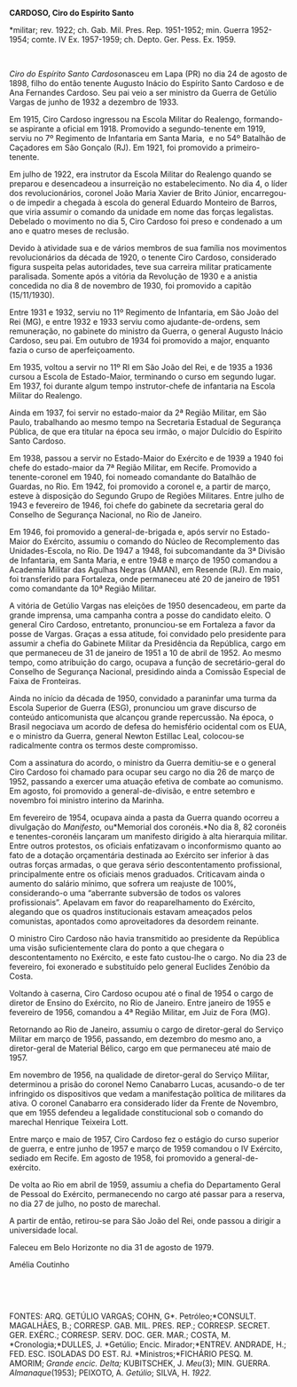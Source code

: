 **CARDOSO, Ciro do Espírito Santo**

\*militar; rev. 1922; ch. Gab. Mil. Pres. Rep. 1951-1952; min. Guerra
1952-1954; comte. IV Ex. 1957-1959; ch. Depto. Ger. Pess. Ex. 1959.

 

*Ciro do Espírito Santo Cardoso*nasceu em Lapa (PR) no dia 24 de agosto
de 1898, filho do então tenente Augusto Inácio do Espírito Santo Cardoso
e de Ana Fernandes Cardoso. Seu pai veio a ser ministro da Guerra de
Getúlio Vargas de junho de 1932 a dezembro de 1933.

Em 1915, Ciro Cardoso ingressou na Escola Militar do Realengo,
formando-se aspirante a oficial em 1918. Promovido a segundo-tenente em
1919, serviu no 7º Regimento de Infantaria em Santa Maria,  e no 54º
Batalhão de Caçadores em São Gonçalo (RJ). Em 1921, foi promovido a
primeiro-tenente.

Em julho de 1922, era instrutor da Escola Militar do Realengo quando se
preparou e desencadeou a insurreição no estabelecimento. No dia 4, o
líder dos revolucionários, coronel João Maria Xavier de Brito Júnior,
encarregou-o de impedir a chegada à escola do general Eduardo Monteiro
de Barros, que viria assumir o comando da unidade em nome das forças
legalistas. Debelado o movimento no dia 5, Ciro Cardoso foi preso e
condenado a um ano e quatro meses de reclusão.

Devido à atividade sua e de vários membros de sua família nos movimentos
revolucionários da década de 1920, o tenente Ciro Cardoso, considerado
figura suspeita pelas autoridades, teve sua carreira militar
praticamente paralisada. Somente após a vitória da Revolução de 1930 e a
anistia concedida no dia 8 de novembro de 1930, foi promovido a capitão
(15/11/1930).

Entre 1931 e 1932, serviu no 11º Regimento de Infantaria, em São João
del Rei (MG), e entre 1932 e 1933 serviu como ajudante-de-ordens, sem
remuneração, no gabinete do ministro da Guerra, o general Augusto Inácio
Cardoso, seu pai. Em outubro de 1934 foi promovido a major, enquanto
fazia o curso de aperfeiçoamento.

Em 1935, voltou a servir no 11º RI em São João del Rei, e de 1935 a 1936
cursou a Escola de Estado-Maior, terminando o curso em segundo lugar. Em
1937, foi durante algum tempo instrutor-chefe de infantaria na Escola
Militar do Realengo.

Ainda em 1937, foi servir no estado-maior da 2ª Região Militar, em São
Paulo, trabalhando ao mesmo tempo na Secretaria Estadual de Segurança
Pública, de que era titular na época seu irmão, o major Dulcídio do
Espírito Santo Cardoso.

Em 1938, passou a servir no Estado-Maior do Exército e de 1939 a 1940
foi chefe do estado-maior da 7ª Região Militar, em Recife. Promovido a
tenente-coronel em 1940, foi nomeado comandante do Batalhão de Guardas,
no Rio. Em 1942, foi promovido a coronel e, a partir de março, esteve à
disposição do Segundo Grupo de Regiões Militares. Entre julho de 1943 e
fevereiro de 1946, foi chefe do gabinete da secretaria geral do Conselho
de Segurança Nacional, no Rio de Janeiro.

Em 1946, foi promovido a general-de-brigada e, após servir no
Estado-Maior do Exército, assumiu o comando do Núcleo de Recomplemento
das Unidades-Escola, no Rio. De 1947 a 1948, foi subcomandante da 3ª
Divisão de Infantaria, em Santa Maria, e entre 1948 e março de 1950
comandou a Academia Militar das Agulhas Negras (AMAN), em Resende (RJ).
Em maio, foi transferido para Fortaleza, onde permaneceu até 20 de
janeiro de 1951 como comandante da 10ª Região Militar.

A vitória de Getúlio Vargas nas eleições de 1950 desencadeou, em parte
da grande imprensa, uma campanha contra a posse do candidato eleito. O
general Ciro Cardoso, entretanto, pronunciou-se em Fortaleza a favor da
posse de Vargas. Graças a essa atitude, foi convidado pelo presidente
para assumir a chefia do Gabinete Militar da Presidência da República,
cargo em que permaneceu de 31 de janeiro de 1951 a 10 de abril de 1952.
Ao mesmo tempo, como atribuição do cargo, ocupava a função de
secretário-geral do Conselho de Segurança Nacional, presidindo ainda a
Comissão Especial de Faixa de Fronteiras.

Ainda no início da década de 1950, convidado a paraninfar uma turma da
Escola Superior de Guerra (ESG), pronunciou um grave discurso de
conteúdo anticomunista que alcançou grande repercussão. Na época, o
Brasil negociava um acordo de defesa do hemisfério ocidental com os EUA,
e o ministro da Guerra, general Newton Estillac Leal, colocou-se
radicalmente contra os termos deste compromisso.

Com a assinatura do acordo, o ministro da Guerra demitiu-se e o general
Ciro Cardoso foi chamado para ocupar seu cargo no dia 26 de março de
1952, passando a exercer uma atuação efetiva de combate ao comunismo. Em
agosto, foi promovido a general-de-divisão, e entre setembro e novembro
foi ministro interino da Marinha.

Em fevereiro de 1954, ocupava ainda a pasta da Guerra quando ocorreu a
divulgação do *Manifesto,* ou*Memorial dos coronéis.*No dia 8, 82
coronéis e tenentes-coronéis lançaram um manifesto dirigido à alta
hierarquia militar. Entre outros protestos, os oficiais enfatizavam o
inconformismo quanto ao fato de a dotação orçamentária destinada ao
Exército ser inferior à das outras forças armadas, o que gerava sério
descontentamento profissional, principalmente entre os oficiais menos
graduados. Criticavam ainda o aumento do salário mínimo, que sofrera um
reajuste de 100%, considerando-o uma “aberrante subversão de todos os
valores profissionais”. Apelavam em favor do reaparelhamento do
Exército, alegando que os quadros institucionais estavam ameaçados pelos
comunistas, apontados como aproveitadores da desordem reinante.

O ministro Ciro Cardoso não havia transmitido ao presidente da República
uma visão suficientemente clara do ponto a que chegara o
descontentamento no Exército, e este fato custou-lhe o cargo. No dia 23
de fevereiro, foi exonerado e substituído pelo general Euclides Zenóbio
da Costa.

Voltando à caserna, Ciro Cardoso ocupou até o final de 1954 o cargo de
diretor de Ensino do Exército, no Rio de Janeiro. Entre janeiro de 1955
e fevereiro de 1956, comandou a 4ª Região Militar, em Juiz de Fora (MG).

Retornando ao Rio de Janeiro, assumiu o cargo de diretor-geral do
Serviço Militar em março de 1956, passando, em dezembro do mesmo ano, a
diretor-geral de Material Bélico, cargo em que permaneceu até maio de
1957.

Em novembro de 1956, na qualidade de diretor-geral do Serviço Militar,
determinou a prisão do coronel Nemo Canabarro Lucas, acusando-o de ter
infringido os dispositivos que vedam a manifestação política de
militares da ativa. O coronel Canabarro era considerado líder da Frente
de Novembro, que em 1955 defendeu a legalidade constitucional sob o
comando do marechal Henrique Teixeira Lott.

Entre março e maio de 1957, Ciro Cardoso fez o estágio do curso superior
de guerra, e entre junho de 1957 e março de 1959 comandou o IV Exército,
sediado em Recife. Em agosto de 1958, foi promovido a
general-de-exército.

De volta ao Rio em abril de 1959, assumiu a chefia do Departamento Geral
de Pessoal do Exército, permanecendo no cargo até passar para a reserva,
no dia 27 de julho, no posto de marechal.

A partir de então, retirou-se para São João del Rei, onde passou a
dirigir a universidade local.

Faleceu em Belo Horizonte no dia 31 de agosto de 1979.

Amélia Coutinho

 

 

FONTES: ARQ. GETÚLIO VARGAS; COHN, G*. Petróleo;*CONSULT. MAGALHÃES, B.;
CORRESP. GAB. MIL. PRES. REP.; CORRESP. SECRET. GER. EXÉRC.; CORRESP.
SERV. DOC. GER. MAR.; COSTA, M. *Cronologia;*DULLES, J. *Getúlio; Encic.
Mirador;*ENTREV. ANDRADE, H.; FED. ESC. ISOLADAS DO EST. RJ.
*Ministros;*FICHÁRIO PESQ. M. AMORIM; *Grande encic. Delta;* KUBITSCHEK,
J. *Meu*(3); MIN. GUERRA. *Almanaque*(1953); PEIXOTO, A. *Getúlio*;
SILVA, H. *1922.*

 
